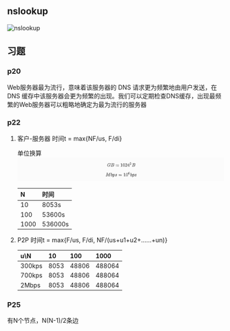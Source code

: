 ## nslookup

![nslookup](/img/1.png)

## 习题

### p20

Web服务器最为流行，意味着该服务器的 DNS 请求更为频繁地由用户发送，在 DNS 缓存中该服务器会更为频繁的出现。我们可以定期检查DNS缓存，出现最频繁的Web服务器可以粗略地确定为最为流行的服务器

### p22

1. 客户-服务器  时间t = max{NF/us, F/di}

   单位换算![2.png](./img/2.png)

   | N    | 时间    |
   | ---- | ------- |
   | 10   | 8053s   |
   | 100  | 53600s  |
   | 1000 | 536000s |

2. P2P  时间t = max{F/us, F/di, NF/(us+u1+u2+……+un)}

   | u\N    | 10   | 100   | 1000   |
   | ------ | ---- | ----- | ------ |
   | 300kps | 8053 | 48806 | 488064 |
   | 700kps | 8053 | 48806 | 488064 |
   | 2Mbps  | 8053 | 48806 | 488064 |

   

### P25

有N个节点，N(N-1)/2条边